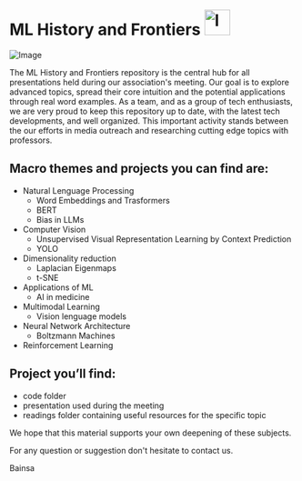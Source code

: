 # ML History and Frontiers                <img width="45" alt="Image" src="https://github.com/user-attachments/assets/e0efca97-238c-4c40-a7bc-52eb653accc1" />

![Image](https://github.com/user-attachments/assets/b75e497a-22f3-4fa8-b19d-ec23986cec9a)

The ML History and Frontiers repository is the central hub for all presentations held during our association's meeting. Our goal is to explore advanced topics, spread their core intuition and the potential applications through real word examples. 
As a team, and as a group of tech enthusiasts, we are very proud to keep this repository up to date, with the latest tech developments, and well organized. 
This important activity stands between the our efforts in media outreach and researching cutting edge topics with professors.

## Macro themes and projects you can find are:
- Natural Lenguage Processing
  - Word Embeddings and Trasformers
  - BERT
  - Bias in LLMs
- Computer Vision
  - Unsupervised Visual Representation Learning by Context Prediction
  - YOLO
- Dimensionality reduction
  - Laplacian Eigenmaps
  - t-SNE
- Applications of ML
  - AI in medicine
- Multimodal Learning
  - Vision lenguage models
- Neural Network Architecture
  - Boltzmann Machines
- Reinforcement Learning

## Project you’ll find:
- code folder
- presentation used during the meeting
- readings folder containing useful resources for the specific topic

We hope that this material supports your own deepening of these subjects.

For any question or suggestion don't hesitate to contact us.

Bainsa 
